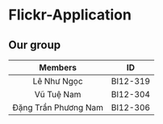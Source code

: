 # Flickr-Application
## Our group
|       Members        |    ID    |
|:--------------------:|:--------:|
|     Lê Như Ngọc      | BI12-319 |
|      Vũ Tuệ Nam      | BI12-304 |
| Đặng Trần Phương Nam | BI12-306 |

